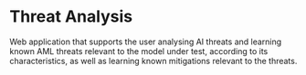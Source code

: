 # Threat Analysis

Web application that supports the user analysing AI threats and learning known AML threats relevant to the model under test, according to its characteristics,
as well as  learning known  mitigations relevant to the threats.
